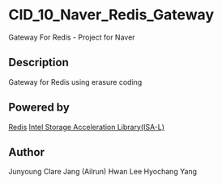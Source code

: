 # CID_10_Naver_Redis_Gateway
Gateway For Redis - Project for Naver

## Description
Gateway for Redis using erasure coding

## Powered by
[Redis](http://redis.io/)
[Intel Storage Acceleration Library(ISA-L)](https://github.com/01org/isa-l)

## Author
Junyoung Clare Jang (Ailrun)
Hwan Lee
Hyochang Yang
